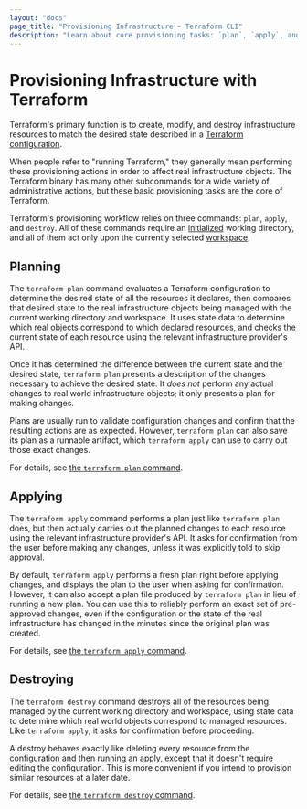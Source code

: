 ```yaml
---
layout: "docs"
page_title: "Provisioning Infrastructure - Terraform CLI"
description: "Learn about core provisioning tasks: `plan`, `apply`, and `destroy`. Terraform uses them to create, modify, and destroy infrastructure to match a configuration."
---
```


# Provisioning Infrastructure with Terraform

Terraform's primary function is to create, modify, and destroy infrastructure
resources to match the desired state described in a
[Terraform configuration](/docs/language/index.html).

When people refer to "running Terraform," they generally mean performing these
provisioning actions in order to affect real infrastructure objects. The
Terraform binary has many other subcommands for a wide variety of administrative
actions, but these basic provisioning tasks are the core of Terraform.

Terraform's provisioning workflow relies on three commands: `plan`, `apply`, and
`destroy`. All of these commands require an
[initialized](/docs/cli/init/index.html) working directory, and all of them act
only upon the currently selected [workspace](/docs/cli/workspaces/index.html).

## Planning

The `terraform plan` command evaluates a Terraform configuration to determine
the desired state of all the resources it declares, then compares that desired
state to the real infrastructure objects being managed with the current working
directory and workspace. It uses state data to determine which real objects
correspond to which declared resources, and checks the current state of each
resource using the relevant infrastructure provider's API.

Once it has determined the difference between the current state and the desired
state, `terraform plan` presents a description of the changes necessary to
achieve the desired state. It _does not_ perform any actual changes to real
world infrastructure objects; it only presents a plan for making changes.

Plans are usually run to validate configuration changes and confirm that the
resulting actions are as expected. However, `terraform plan` can also save its
plan as a runnable artifact, which `terraform apply` can use to carry out those
exact changes.

For details, see [the `terraform plan` command](/docs/cli/commands/plan.html).

## Applying

The `terraform apply` command performs a plan just like `terraform plan` does,
but then actually carries out the planned changes to each resource using the
relevant infrastructure provider's API. It asks for confirmation from the user
before making any changes, unless it was explicitly told to skip approval.

By default, `terraform apply` performs a fresh plan right before applying
changes, and displays the plan to the user when asking for confirmation.
However, it can also accept a plan file produced by `terraform plan` in lieu of
running a new plan. You can use this to reliably perform an exact set of
pre-approved changes, even if the configuration or the state of the real
infrastructure has changed in the minutes since the original plan was created.

For details, see [the `terraform apply` command](/docs/cli/commands/apply.html).

## Destroying

The `terraform destroy` command destroys all of the resources being managed by
the current working directory and workspace, using state data to determine which
real world objects correspond to managed resources. Like `terraform apply`, it
asks for confirmation before proceeding.

A destroy behaves exactly like deleting every resource from the configuration
and then running an apply, except that it doesn't require editing the
configuration. This is more convenient if you intend to provision similar
resources at a later date.

For details, see [the `terraform destroy` command](/docs/cli/commands/destroy.html).
